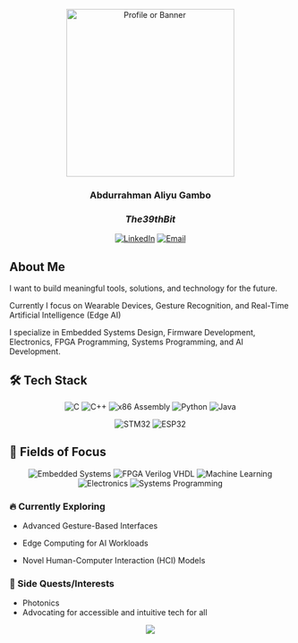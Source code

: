 
<p align="center">
  <img src="https://github.com/user-attachments/assets/0a420ed3-7e42-4d5e-ba43-5a17ab383224" alt="Profile or Banner" width="300"/>
</p>

<h3 align="center">Abdurrahman Aliyu Gambo</h3>  
<h3 align="center"> <em>The39thBit</em> </h3>
</p> <p align="center"> <a href="https://www.linkedin.com/in/abdurrahman-gambo/"><img src="https://img.shields.io/badge/Connect-LinkedIn-blue?style=for-the-badge&logo=linkedin" alt="LinkedIn"></a> <a href="mailto:abdulgambo39@gmail.com"><img src="https://img.shields.io/badge/Email-Me-red?style=for-the-badge&logo=gmail" alt="Email"></a> </p>

## About Me
I want to build meaningful tools, solutions, and technology for the future. 

Currently I focus on Wearable Devices, Gesture Recognition, and Real-Time Artificial Intelligence (Edge AI)

I specialize in Embedded Systems Design, Firmware Development, Electronics, FPGA Programming, Systems Programming, and AI Development.


## 🛠️ Tech Stack
<p align="center"> <img src="https://img.shields.io/badge/C-00599C?style=for-the-badge&logo=c&logoColor=white" alt="C"> <img src="https://img.shields.io/badge/C++-00599C?style=for-the-badge&logo=cplusplus&logoColor=white" alt="C++"> <img src="https://img.shields.io/badge/x86-6E6E6E?style=for-the-badge&logo=proxmox&logoColor=white" alt="x86 Assembly"> <img src="https://img.shields.io/badge/Python-FFD43B?style=for-the-badge&logo=python&logoColor=blue" alt="Python"> <img src="https://img.shields.io/badge/Java-007396?style=for-the-badge&logo=java&logoColor=white" alt="Java"> </p> <p align="center"> <img src="https://img.shields.io/badge/STM32-03234B?style=for-the-badge&logo=stmicroelectronics&logoColor=white" alt="STM32"> <img src="https://img.shields.io/badge/ESP32-000000?style=for-the-badge&logo=espressif&logoColor=white" alt="ESP32"> </p>

## 🎯 Fields of Focus
<p align="center"> <img src="https://img.shields.io/badge/Embedded%20Systems-blue?style=for-the-badge" alt="Embedded Systems"> <img src="https://img.shields.io/badge/FPGA%20|%20Verilog%20|%20VHDL-8E44AD?style=for-the-badge" alt="FPGA Verilog VHDL"> <img src="https://img.shields.io/badge/Machine%20Learning-FF6F00?style=for-the-badge&logo=tensorflow&logoColor=white" alt="Machine Learning"> <img src="https://img.shields.io/badge/Electronics-2ECC71?style=for-the-badge" alt="Electronics"> <img src="https://img.shields.io/badge/Systems%20Programming-34495E?style=for-the-badge" alt="Systems Programming"> </p>

### 🔥 Currently Exploring
- Advanced Gesture-Based Interfaces

- Edge Computing for AI Workloads

- Novel Human-Computer Interaction (HCI) Models

### 🧩 Side Quests/Interests
- Photonics
- Advocating for accessible and intuitive tech for all



<p align="center"> <img src="https://capsule-render.vercel.app/api?type=waving&color=0:6A5ACD,100:00BFFF&height=120&section=footer&text=Make%20the%20Future%2C%20One%20Bit%20at%20a%20Time.&fontSize=20&fontColor=ffffff"/> </p>
